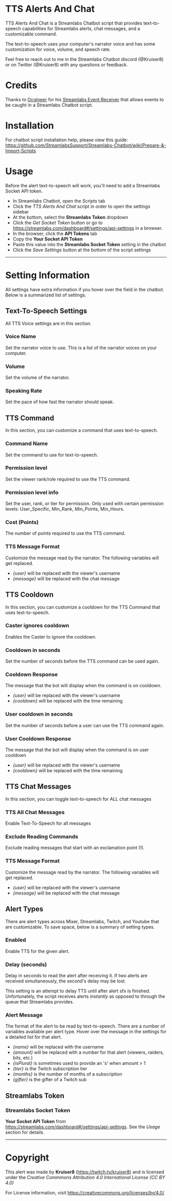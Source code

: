 # TTS Alerts And Chat

TTS Alerts And Chat is a Streamlabs Chatbot script that provides text-to-speech capabilities for Streamlabs alerts, chat messages, and a customizable command.

The text-to-speech uses your computer's narrator voice and has some customization for voice, volume, and speech rate.

Feel free to reach out to me in the Streamlabs Chatbot discord (@Kruiser8) or on Twitter (@Kruiser8) with any questions or feedback.

# Credits

Thanks to [Ocgineer](https://github.com/ocgineer) for his [Streamlabs Event Receiver](https://github.com/ocgineer/Streamlabs-Events-Receiver) that allows events to be caught in a Streamlabs Chatbot script.

# Installation

For chatbot script installation help, please view this guide:
https://github.com/StreamlabsSupport/Streamlabs-Chatbot/wiki/Prepare-&-Import-Scripts

# Usage

Before the alert text-to-speech will work, you'll need to add a Streamlabs Socket API token.

- In Streamlabs Chatbot, open the *Scripts* tab
- Click the *TTS Alerts And Chat* script in order to open the settings sidebar
- At the bottom, select the **Streamlabs Token** dropdown
- Click the *Get Socket Token* button or go to https://streamlabs.com/dashboard#/settings/api-settings in a browser.
- In the browser, click the **API Tokens** tab
- Copy the **Your Socket API Token**
- Paste this value into the **Streamlabs Socket Token** setting in the chatbot
- Click the *Save Settings* button at the bottom of the script settings

***

# Setting Information

All settings have extra information if you hover over the field in the chatbot. Below is a summarized list of settings.

## Text-To-Speech Settings
All TTS Voice settings are in this section.

### Voice Name
Set the narrator voice to use. This is a list of the narrator voices on your computer.

### Volume
Set the volume of the narrator.

### Speaking Rate
Set the pace of how fast the narrator should speak.

## TTS Command
In this section, you can customize a command that uses text-to-speech.

### Command Name
Set the command to use for text-to-speech.

### Permission level
Set the viewer rank/role required to use the TTS command.

### Permission level info
Set the user, rank, or tier for permission. Only used with certain permission levels: User_Specific, Min_Rank, Min_Points, Min_Hours.

### Cost (Points)
The number of points required to use the TTS command.

### TTS Message Format
Customize the message read by the narrator. The following variables will get replaced.
- *{user}* will be replaced with the viewer's username
- *{message}* will be replaced with the chat message

## TTS Cooldown
In this section, you can customize a cooldown for the TTS Command that uses text-to-speech.

### Caster ignores cooldown
Enables the Caster to ignore the cooldown.

### Cooldown in seconds
Set the number of seconds before the TTS command can be used again.

### Cooldown Response
The message that the bot will display when the command is on cooldown.
- *{user}* will be replaced with the viewer's username
- *{cooldown}* will be replaced with the time remaining

### User cooldown in seconds
Set the number of seconds before a user can use the TTS command again.

### User Cooldown Response
The message that the bot will display when the command is on user cooldown
- *{user}* will be replaced with the viewer's username
- *{cooldown}* will be replaced with the time remaining

## TTS Chat Messages
In this section, you can toggle text-to-speech for ALL chat messages

### TTS All Chat Messages
Enable Text-To-Speech for all messages

### Exclude Reading Commands
Exclude reading messages that start with an exclamation point (!).

### TTS Message Format
Customize the message read by the narrator. The following variables will get replaced.
- *{user}* will be replaced with the viewer's username
- *{message}* will be replaced with the chat message

## Alert Types
There are alert types across Mixer, Streamlabs, Twitch, and Youtube that are customizable. To save space, below is a summary of setting types.

### Enabled
Enable TTS for the given alert.

### Delay (seconds)
Delay in seconds to read the alert after receiving it. If two alerts are received simultaneously, the second's delay may be lost.

This setting is an attempt to delay TTS until after alert sfx is finished. Unfortunately, the script receives alerts *instantly* as opposed to through the queue that Streamlabs provides.

### Alert Message
The format of the alert to be read by text-to-speech. There are a number of variables available per alert type. Hover over the message in the settings for a detailed list for that alert.
- *{name}* will be replaced with the username
- *{amount}* will be replaced with a number for that alert (viewers, raiders, bits, etc.)
- *{isPlural}* is sometimes used to provide an 's' when amount > 1
- *{tier}* is the Twitch subscription tier
- *{months}* is the number of months of a subscription
- *{gifter}* is the gifter of a Twitch sub

## Streamlabs Token

### Streamlabs Socket Token
**Your Socket API Token** from https://streamlabs.com/dashboard#/settings/api-settings. See the *Usage* section for details.

***

# Copyright

This alert was made by **Kruiser8** (https://twitch.tv/kruiser8) and is licensed under the *Creative Commmons Attribution 4.0 International License (CC BY 4.0)*

For License information, visit https://creativecommons.org/licenses/by/4.0/
